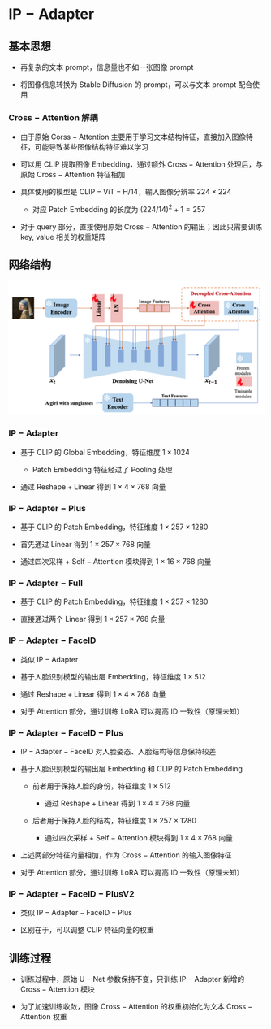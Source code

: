 # $\mathrm{IP-Adapter}$

## 基本思想

- 再复杂的文本 $\mathrm{prompt}$，信息量也不如一张图像 $\mathrm{prompt}$

- 将图像信息转换为 $\mathrm{Stable \ Diffusion}$ 的 $\mathrm{prompt}$，可以与文本 $\mathrm{prompt}$ 配合使用

### $\mathrm{Cross-Attention}$ 解耦

- 由于原始 $\mathrm{Corss-Attention}$ 主要用于学习文本结构特征，直接加入图像特征，可能导致某些图像结构特征难以学习

- 可以用 $\mathrm{CLIP}$ 提取图像 $\mathrm{Embedding}$，通过额外 $\mathrm{Cross-Attention}$ 处理后，与原始 $\mathrm{Cross-Attention}$ 特征相加

- 具体使用的模型是 $\mathrm{CLIP-ViT-H/14}$，输入图像分辨率 $224 \times 224$

  - 对应 $\mathrm{Patch \ Embedding}$ 的长度为 $\left( 224 / 14 \right) ^ {2} + 1 = 257$

- 对于 $\mathrm{query}$ 部分，直接使用原始 $\mathrm{Cross-Attention}$ 的输出；因此只需要训练 $\mathrm{key, \ value}$ 相关的权重矩阵

## 网络结构

<center>
<img src="images/ip-adapter.png"/>
</center>

### $\mathrm{IP-Adapter}$

- 基于 $\mathrm{CLIP}$ 的 $\mathrm{Global \ Embedding}$，特征维度 $1 \times 1024$

  - $\mathrm{Patch \ Embedding}$ 特征经过了 $\mathrm{Pooling}$ 处理

- 通过 $\mathrm{Reshape + Linear}$ 得到 $1 \times 4 \times 768$ 向量

### $\mathrm{IP-Adapter-Plus}$

- 基于 $\mathrm{CLIP}$ 的 $\mathrm{Patch \ Embedding}$，特征维度 $1 \times 257 \times 1280$

- 首先通过 $\mathrm{Linear}$ 得到 $1 \times 257 \times 768$ 向量

- 通过四次采样 + $\mathrm{Self-Attention}$ 模块得到 $1 \times 16 \times 768$ 向量

### $\mathrm{IP-Adapter-Full}$

- 基于 $\mathrm{CLIP}$ 的 $\mathrm{Patch \ Embedding}$，特征维度 $1 \times 257 \times 1280$

- 直接通过两个 $\mathrm{Linear}$ 得到 $1 \times 257 \times 768$ 向量

### $\mathrm{IP-Adapter-FaceID}$

- 类似 $\mathrm{IP-Adapter}$

- 基于人脸识别模型的输出层 $\mathrm{Embedding}$，特征维度 $1 \times 512$

- 通过 $\mathrm{Reshape + Linear}$ 得到 $1 \times 4 \times 768$ 向量

- 对于 $\mathrm{Attention}$ 部分，通过训练 $\mathrm{LoRA}$ 可以提高 $\mathrm{ID}$ 一致性（原理未知）

### $\mathrm{IP-Adapter-FaceID-Plus}$

- $\mathrm{IP-Adapter-FaceID}$ 对人脸姿态、人脸结构等信息保持较差

- 基于人脸识别模型的输出层 $\mathrm{Embedding}$ 和 $\mathrm{CLIP}$ 的 $\mathrm{Patch \ Embedding}$

  - 前者用于保持人脸的身份，特征维度 $1 \times 512$

    - 通过 $\mathrm{Reshape + Linear}$ 得到 $1 \times 4 \times 768$ 向量

  - 后者用于保持人脸的结构，特征维度 $1 \times 257 \times 1280$

    - 通过四次采样 + $\mathrm{Self-Attention}$ 模块得到 $1 \times 4 \times 768$ 向量

- 上述两部分特征向量相加，作为 $\mathrm{Cross-Attention}$ 的输入图像特征

- 对于 $\mathrm{Attention}$ 部分，通过训练 $\mathrm{LoRA}$ 可以提高 $\mathrm{ID}$ 一致性（原理未知）

### $\mathrm{IP-Adapter-FaceID-PlusV2}$

- 类似 $\mathrm{IP-Adapter-FaceID-Plus}$

- 区别在于，可以调整 $\mathrm{CLIP}$ 特征向量的权重

## 训练过程

- 训练过程中，原始 $\mathrm{U-Net}$ 参数保持不变，只训练 $\mathrm{IP-Adapter}$ 新增的 $\mathrm{Cross-Attention}$ 模块

- 为了加速训练收敛，图像 $\mathrm{Cross-Attention}$ 的权重初始化为文本 $\mathrm{Cross-Attention}$ 权重